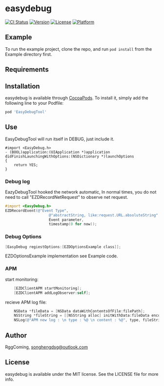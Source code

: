 # easydebug

[![CI Status](https://img.shields.io/travis/Song/easydebug.svg?style=flat)](https://travis-ci.org/Song/easydebug)
[![Version](https://img.shields.io/cocoapods/v/easydebug.svg?style=flat)](https://cocoapods.org/pods/easydebug)
[![License](https://img.shields.io/cocoapods/l/easydebug.svg?style=flat)](https://cocoapods.org/pods/easydebug)
[![Platform](https://img.shields.io/cocoapods/p/easydebug.svg?style=flat)](https://cocoapods.org/pods/easydebug)

## Example

To run the example project, clone the repo, and run `pod install` from the Example directory first.

## Requirements

## Installation

easydebug is available through [CocoaPods](https://cocoapods.org). To install
it, simply add the following line to your Podfile:

```ruby
pod 'EasyDebugTool'
```

## Use
EasyDebugTool will run itself in DEBUG, just include it.
```
#import <EasyDebug.h>
- (BOOL)application:(UIApplication *)application didFinishLaunchingWithOptions:(NSDictionary *)launchOptions
{
    return YES;
}
```

### Debug log
EazyDebugTool hooked the network automatic, In normal times, you do not need to call "EZDRecordNetRequest" to observe net request.

```Objective-C
#import <EasyDebug.h> 
EZDRecordEvent(@"Event Type", 
                    @"abstractString, like:request.URL.absoluteString", 
                    Event parameter, 
                    timestamp(0 for now));
``` 

### Debug Options
```Objective-C
[EasyDebug regiestOptions:[EZDOptionsExample class]];
``` 
EZDOptionsExample implementation see Example code.

### APM
start monitoring: 
```Objective-C
    [EZDClientAPM startMonitoring];
    [EZDClientAPM addLogObserver:self];
```
recieve APM log file: 
```Objective-C
    NSData *fileData = [NSData dataWithContentsOfFile:filePath];
    NSString *fileString = [[NSString alloc] initWithData:fileData encoding:NSUTF8StringEncoding];
    NSLog(@"APM new log : \n type : %@ \n content : %@", type, fileString);
```

## Author

RggComing, songhengdsg@outlook.com

## License

easydebug is available under the MIT license. See the LICENSE file for more info.
